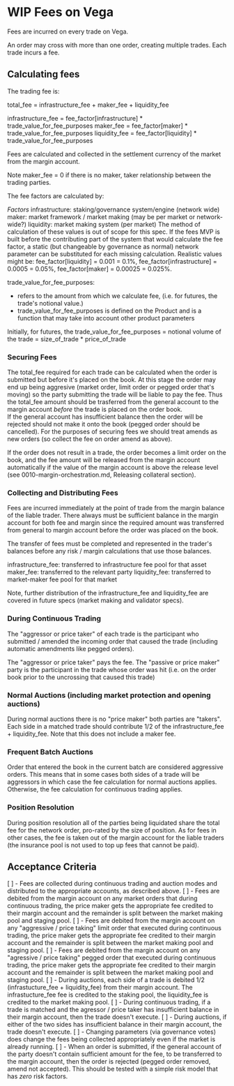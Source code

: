 
# WIP Fees on Vega

Fees are incurred on every trade on Vega. 

An order may cross with more than one order, creating multiple trades. Each trade incurs a fee.

## Calculating fees

The trading fee is:

total_fee = infrastructure_fee + maker_fee + liquidity_fee

infrastructure_fee = fee_factor[infrastructure] * trade_value_for_fee_purposes
maker_fee =  fee_factor[maker]  * trade_value_for_fee_purposes
liquidity_fee = fee_factor[liquidity] * trade_value_for_fee_purposes

Fees are calculated and collected in the settlement currency of the market from the margin account.

Note maker_fee = 0 if there is no maker, taker relationship between the trading parties.

The fee factors are calculated by:

_Factors_
infrastructure: staking/governance system/engine (network wide)
maker: market framework / market making (may be per market or network-wide?)
liquidity: market making system (per market)
The method of calculation of these values is out of scope for this spec. If the fees MVP is built before the contributing part of the system that would calculate the fee factor, a static (but changeable by governance as normal) network parameter can be substituted for each missing calculation. Realistic values might be: fee_factor[liquidity] = 0.001 = 0.1%, fee_factor[infrastructure] = 0.0005 = 0.05%, fee_factor[maker] = 0.00025 = 0.025%.

trade_value_for_fee_purposes:
* refers to the amount from which we calculate fee, (i.e. for futures, the trade's notional value.)
* trade_value_for_fee_purposes is defined on the Product and is a function that may take into account other product parameters 

Initially, for futures, the trade_value_for_fee_purposes = notional volume of the trade = size_of_trade * price_of_trade

### Securing Fees ### 

The total_fee required for each trade can be calculated when the order is submitted but before it's placed on the book. 
At this stage the order may end up being aggresive (market order, limit order or pegged order that's moving) so the party submitting the trade will be liable to pay the fee. 
Thus the total_fee amount should be trasferred from the general account to the margin account *before* the trade is placed on the order book.  
If the general account has insufficient balance then the order will be rejected should not make it onto the book (pegged order should be cancelled). 
For the purposes of securing fees we should treat amends as new orders (so collect the fee on order amend as above).

If the order does not result in a trade, the order becomes a limit order on the book, and the fee amount will be released from the margin account automatically if the value of the margin account is above the release level (see 0010-margin-orchestration.md, Releasing collateral section). 

### Collecting and Distributing Fees

Fees are incurred immediately at the point of trade from the margin balance of the liable trader. There always must be sufficient balance in the margin account for both fee and margin since the required amount was transferred from general to margin account before the order was placed on the book. 

The transfer of fees must be completed and represented in the trader's balances before any risk / margin calculations that use those balances.

infrastructure_fee: transferred to infrastructure fee pool for that asset
maker_fee: transferred to the relevant party
liquidity_fee: transferred to market-maker fee pool for that market

Note, further distribution of the infrastructure_fee and liquidity_fee are covered in future specs (market making and validator specs).

### During Continuous Trading

The "aggressor or price taker" of each trade is the participant who submitted / amended the incoming order that caused the trade  (including automatic amendments like pegged orders).

The "aggressor or price taker" pays the fee. The "passive or price maker" party is the participant in the trade whose order was hit (i.e. on the order book prior to the uncrossing that caused this trade)

### Normal Auctions (including market protection and opening auctions)

During normal auctions there is no "price maker" both parties are "takers". Each side in a matched trade should contribute 1/2 of the infrastructure_fee + liquidity_fee. Note that this does not include a maker fee. 


### Frequent Batch Auctions

Order that entered the book in the current batch are considered aggressive orders. This means that in some cases both sides of a trade will be aggressors in which case the fee calculation for normal auctions applies. Otherwise, the fee calculation for continuous trading applies.

### Position Resolution 

During position resolution all of the parties being liquidated share the total fee for the network order, pro-rated by the size of position. As for fees in other cases, the fee is taken out of the margin account for the liable traders (the insurance pool is not used to top up fees that cannot be paid).

## Acceptance Criteria

[ ] - Fees are collected during continuous trading and auction modes and distributed to the appropriate accounts, as described above.
[ ] - Fees are debited from the margin account on any market orders that during continuous trading, the price maker gets the appropriate fee credited to their margin account and the remainder is split between the market making pool and staging pool.
[ ] - Fees are debited from the margin account on any "aggressive / price taking" limit order that executed during continuous trading, the price maker gets the appropriate fee credited to their margin account and the remainder is split between the market making pool and staging pool. 
[ ] - Fees are debited from the margin account on any "agressive / price taking" pegged order that executed during continuous trading, the price maker gets the appropriate fee credited to their margin account and the remainder is split between the market making pool and staging pool. 
[ ] - During auctions, each side of a trade is debited 1/2 (infrastucture_fee + liquidity_fee) from their margin account. The infrastucture_fee fee is credited to the staking pool, the liquidity_fee is credited to the market making pool.
[ ] - During continuous trading, if a trade is matched and the agressor / price taker has insufficient balance in their margin account, then the trade doesn't execute.
[ ] - During auctions, if either of the two sides has insufficient balance in their margin account, the trade doesn't execute.
[ ] - Changing parameters (via governance votes) does change the fees being collected appropriately even if the market is already running. 
[ ] - When an order is submitted, if the general account of the party doesn't contain sufficient amount for the fee, to be transferred to the margin account, then the order is rejected (pegged order removed, amend not accepted). This should be tested with a simple risk model that has *zero* risk factors. 

